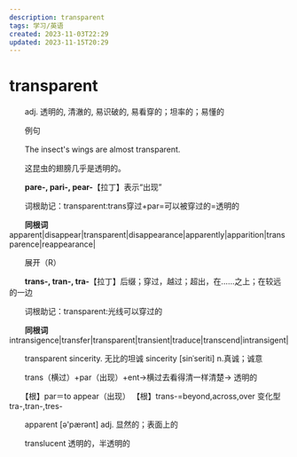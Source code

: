 ```yaml
---
description: transparent
tags: 学习/英语
created: 2023-11-03T22:29
updated: 2023-11-15T20:29
---
```

# transparent

　　adj. 透明的, 清澈的, 易识破的, 易看穿的；坦率的；易懂的

　　例句

　　The insect's wings are almost transparent.

　　这昆虫的翅膀几乎是透明的。

　　**pare-, pari-, pear-**【拉丁】表示“出现”

　　词根助记：transparent:trans穿过+par=可以被穿过的=透明的

　　**同根词**apparent\|disappear\|transparent\|disappearance\|apparently\|apparition\|transparence\|reappearance\|

　　展开（R）

　　**trans-, tran-, tra-**【拉丁】后缀；穿过，越过；超出，在……之上；在较远的一边

　　词根助记：transparent:光线可以穿过的

　　**同根词**intransigence\|transfer\|transparent\|transient\|traduce\|transcend\|intransigent\|

　　transparent sincerity. 无比的坦诚 sincerity \[sinˈseriti\] n.真诚；诚意

　　trans（横过）+par（出现）+ent→横过去看得清一样清楚→ 透明的

　　【根】par＝to appear（出现） 【根】trans-=beyond,across,over 变化型 tra-,tran-,tres-

　　apparent \[ə'pærənt\] adj. 显然的；表面上的

　　translucent 透明的，半透明的
